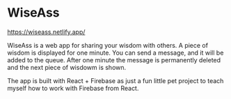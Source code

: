 # WiseAss

https://wiseass.netlify.app/

WiseAss is a web app for sharing your wisdom with others. A piece of wisdom is displayed for one minute. You can send a message, and it will be added to the queue. After one minute the message is permanently deleted and the next piece of wisdowm is shown. 

The app is built with React + Firebase as just a fun little pet project to teach myself how to work with Firebase from React.


